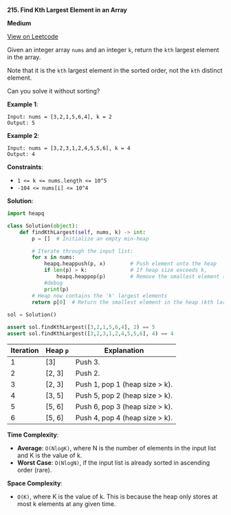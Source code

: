 **215. Find Kth Largest Element in an Array**

**Medium**

[View on Leetcode](https://leetcode.com/problems/kth-largest-element-in-an-array/)

Given an integer array `nums` and an integer `k`, return the `kth` largest element in the array.

Note that it is the `kth` largest element in the sorted order, not the `kth` distinct element.

Can you solve it without sorting?

**Example 1**:

>
    Input: nums = [3,2,1,5,6,4], k = 2
    Output: 5

**Example 2**:

>
    Input: nums = [3,2,3,1,2,4,5,5,6], k = 4
    Output: 4

**Constraints**:

- `1 <= k <= nums.length <= 10^5`
- `-104 <= nums[i] <= 10^4`

**Solution**:

```python
import heapq

class Solution(object):
    def findKthLargest(self, nums, k) -> int:
        p = []  # Initialize an empty min-heap

        # Iterate through the input list:
        for x in nums:
            heapq.heappush(p, x)        # Push element onto the heap
            if len(p) > k:              # If heap size exceeds k, 
                heapq.heappop(p)        # Remove the smallest element (at the top)
            #debug
            print(p)
        # Heap now contains the 'k' largest elements
        return p[0]  # Return the smallest element in the heap (kth largest)
    
sol = Solution()

assert sol.findKthLargest([3,2,1,5,6,4], 2) == 5
assert sol.findKthLargest([3,2,3,1,2,4,5,5,6], 4) == 4
```

Iteration | Heap `p`   | Explanation
----------|------------|-----------------
1         | [3]        | Push 3.
2         | [2, 3]     | Push 2.
3         | [2, 3]     | Push 1, pop 1 (heap size > k). 
4         | [3, 5]     | Push 5, pop 2 (heap size > k).
5         | [5, 6]     | Push 6, pop 3 (heap size > k).
6         | [5, 6]  | Push 4, pop 4 (heap size > k).

**Time Complexity**: 

- **Average**: `O(NlogK)`, where N is the number of elements in the input list and K is the value of k.
- **Worst Case**: `O(NlogN)`, if the input list is already sorted in ascending order (rare).

**Space Complexity**: 

- `O(K)`, where K is the value of k. This is because the heap only stores at most k elements at any given time.

